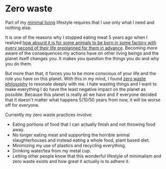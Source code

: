 # Zero waste

Part of my [minimal living](../minimalism/minimalism.md) lifestyle requires that I use only what I need and nothing else.

It is one of the reasons why I stopped eating meat 5 years ago when I realized [how absurd it is for some animals to be born in some factory with every second of their life preplanned for them in advance](https://medium.com/@nikitavoloboev/what-it-means-to-live-a-conscious-life-c96f6517077#.x3mzy1kcl). Becoming more aware of the consequences my actions have on other living beings and the planet itself changes you. It makes you question the things you do and why you do them.

But more than that, it forces you to be more conscious of your life and the role you have on this planet. With this in my mind, I found [zero waste philosophy](http://en.wikipedia.org/wiki/Zero_waste) to resonate deeply with me. I hate wasting things and I want to make everything I do have the least negative impact on the planet as possible. Because this planet is really all we have and if everyone decided that it doesn't matter what happens 5/10/50 years from now, it will be worse off for everyone.

Currently my zero waste practices involve:

- Eating portions of food that I can actually finish and not throwing food away.
- No longer eating meat and supporting the horrible animal slaughterhouses and instead eating a whole food, plant based diet.
- Minimizing my use of plastics and recycling everything.
- Drinking water/tea from my metal cup.
- Letting other people know that this wonderful lifestyle of minimalism and zero waste exists and how great it actually is to adhere it.
